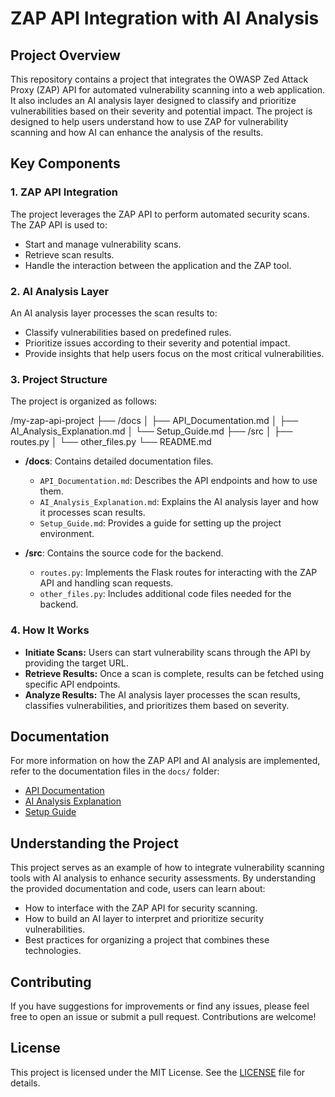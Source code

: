 # ZAP API Integration with AI Analysis

## Project Overview

This repository contains a project that integrates the OWASP Zed Attack Proxy (ZAP) API for automated vulnerability scanning into a web application. It also includes an AI analysis layer designed to classify and prioritize vulnerabilities based on their severity and potential impact. The project is designed to help users understand how to use ZAP for vulnerability scanning and how AI can enhance the analysis of the results.

## Key Components

### 1. ZAP API Integration

The project leverages the ZAP API to perform automated security scans. The ZAP API is used to:

- Start and manage vulnerability scans.
- Retrieve scan results.
- Handle the interaction between the application and the ZAP tool.

### 2. AI Analysis Layer

An AI analysis layer processes the scan results to:

- Classify vulnerabilities based on predefined rules.
- Prioritize issues according to their severity and potential impact.
- Provide insights that help users focus on the most critical vulnerabilities.

### 3. Project Structure

The project is organized as follows:

/my-zap-api-project
├── /docs
│ ├── API_Documentation.md
│ ├── AI_Analysis_Explanation.md
│ └── Setup_Guide.md
├── /src
│ ├── routes.py
│ └── other_files.py
└── README.md

- **/docs**: Contains detailed documentation files.
  - `API_Documentation.md`: Describes the API endpoints and how to use them.
  - `AI_Analysis_Explanation.md`: Explains the AI analysis layer and how it processes scan results.
  - `Setup_Guide.md`: Provides a guide for setting up the project environment.

- **/src**: Contains the source code for the backend.
  - `routes.py`: Implements the Flask routes for interacting with the ZAP API and handling scan requests.
  - `other_files.py`: Includes additional code files needed for the backend.

### 4. How It Works

- **Initiate Scans:** Users can start vulnerability scans through the API by providing the target URL.
- **Retrieve Results:** Once a scan is complete, results can be fetched using specific API endpoints.
- **Analyze Results:** The AI analysis layer processes the scan results, classifies vulnerabilities, and prioritizes them based on severity.

## Documentation

For more information on how the ZAP API and AI analysis are implemented, refer to the documentation files in the `docs/` folder:

- [API Documentation](docs/API_Documentation.md)
- [AI Analysis Explanation](docs/AI_Analysis_Explanation.md)
- [Setup Guide](docs/Setup_Guide.md)

## Understanding the Project

This project serves as an example of how to integrate vulnerability scanning tools with AI analysis to enhance security assessments. By understanding the provided documentation and code, users can learn about:

- How to interface with the ZAP API for security scanning.
- How to build an AI layer to interpret and prioritize security vulnerabilities.
- Best practices for organizing a project that combines these technologies.

## Contributing

If you have suggestions for improvements or find any issues, please feel free to open an issue or submit a pull request. Contributions are welcome!

## License

This project is licensed under the MIT License. See the [LICENSE](LICENSE) file for details.
